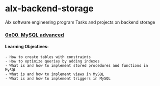 # alx-backend-storage
Alx software engineering program Tasks and projects on backend storage 

### [0x00. MySQL advanced](./0x00-MySQL_Advanced/)
#### Learning Objectives:
    - How to create tables with constraints
    - How to optimize queries by adding indexes
    - What is and how to implement stored procedures and functions in MySQL
    - What is and how to implement views in MySQL
    - What is and how to implement triggers in MySQL
